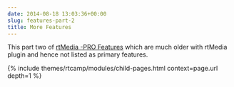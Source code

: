 ```yaml
---
date: 2014-08-18 13:03:36+00:00
slug: features-part-2
title: More Features
---
```


This part two of [rtMedia -PRO Features](http://docs.rtcamp.com/rtmedia/addons/rtmedia-pro/features/) which are much older with rtMedia plugin and hence not listed as primary features.

{% include themes/rtcamp/modules/child-pages.html context=page.url depth=1 %}
